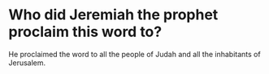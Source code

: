 # Who did Jeremiah the prophet proclaim this word to?

He proclaimed the word to all the people of Judah and all the inhabitants of Jerusalem.
